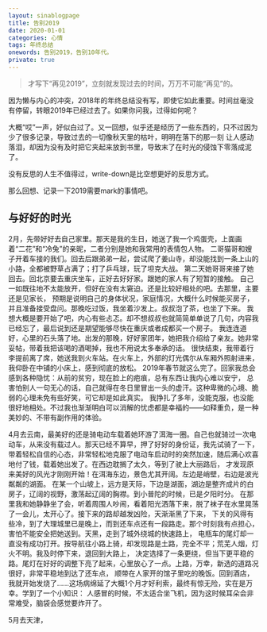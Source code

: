 ```yaml
---
layout: sinablogpage
title: 告别2019
date: 2020-01-01
categories: 心情 
tags: 年终总结
onewords: 告别2019，告别10年代。
private: true
---
```

> 才写下“再见2019”，立刻就发现过去的时间，万万不可能“再见”的。

因为懒与内心的冲突，2018年的年终总结没有写，即使它如此重要。时间丝毫没有停留，转眼2019年已经过去了。如果你问我，过得如何呢？

大概“哎”一声，好似白过了。又一回想，似乎还是经历了一些东西的，只不过因为少了很多记录，导致过去的一切像秋天里的枯叶，明明在落下的那一刻
让人感动落泪，却因为没有及时把它夹起来放到书里，导致末了在时光的侵蚀下零落成泥了。

没有反思的人生不值得过，write-down是比空想更好的反思方式。

那么回想、记录一下2019需要mark的事情吧。


## 与好好的时光

2月，先带好好去自己家里。那天是我的生日，她送了我一个鸡蛋壳，上面画着“二花”和“冷兔”的亲昵，二者分别是她和我常用的表情包人物。
二哥猫哥和嫂子开着车接的我们。回去后跟弟弟一起，尝试爬了姜山寺，却没能找到一条上山的小路，全都被野草占满了；打了乒乓球，玩了坦克大战。
第二天她哥哥来接了她回去。回北京要去重庆坐车，正好去好好家。跟她的家人有了短暂的接触。
自己一如既往地不太能放开，但好在没有太窘迫。还是比较好相处的吧。去那里，主要还是见家长，
预期是说明自己的身体状况，家庭情况，大概什么时候能买房子，并且准备接受盘问。那晚吃过饭，我坐着沙发上。叔叔泡了茶，也坐了下来。
我想大概是要开始了吧，内心有些忐忑。却不想叔叔也就简简单单说了几句，内容我已经忘了，最后说到还是期望能够尽快在重庆或者成都买一个房子。
我连连道好，心里的石头落了地。出发的那晚，好好家团年，她把我介绍给了亲友。她非常妥帖，带着我把该喝的酒喝掉，我也不用说太多奉承的话。
很快结束，我带着行李提前离了席，她送我到火车站。在火车上，外部的灯光偶尔从车厢外照射进来，我仰卧在中铺的小床上，感到彻底的放松。
2019年春节就这么完了。回家我总会感到各种隐忧：从前的贫穷，现在脸上的疤痕，总有东西让我内心难以安宁，
总害怕别人一句无心的话，自己就得在冬日里冒出一头的虚汗。这种卑微的心境、脆弱的心理未免有些好笑，可它却是如此真实。
我挣扎了多年，没能克服，也没能很好地相处。不过我也渐渐明白可以消解的忧虑都是幸福的——如释重负，是一种美妙的、不带有副作用的体验。

4月去云南，最美好的还是骑电动车载着她环游了洱海一圈。自己也就骑过一次电动车，从来没有载过人。那天已经不算早，押了好好的身份证，我先试骑了一下，
带着轻松自信的心态，非常轻松地克服了电动车启动时的突然加速，随后满心欢喜地付了钱，载着她出发了。在西边耽搁了太久，等到了驶上大丽路后，
才发现原来美好的风光才刚刚开始！在洱海东边，景色尤其开阔。左边是峭壁，右边是波光粼粼的湖面。
在某一个山坡上，远方是天际，下边是湖面，湖边是整齐成片的白房子，辽阔的视野，激荡起辽阔的胸襟。到小普陀的时候，已是夕阳时分。
在那里我和她静静坐了会，听着周围人吵闹，看着阳光洒落下来，脱了袜子在水里晃荡了一会儿，太开心了。接下来的路却越发凶险，天渐渐黑了下来，
下关的风得有些冷，到了大理城里已是晚上，而到还车点还有一段路走。那个时刻我有点担心，害怕不能安全把她送到。天黑，走到了城外绕城的快速路上，
电瓶车的尾灯却一直没有成功打开。按导航往小路上骑，却发现路是土路，完全不平；荒芜人烟，灯火不明。我及时停下来，退回到大路上，
决定选择了一条更绕，但当下更平稳的路。尾灯在好好的调整下亮了起来，心里放心了一点。上路，万幸，新选的道路况很好，非常平稳地到达了还车点，
顺带在人家开的馆子里吃的晚饭。回到酒店，我就开始发烧了……这场病绵延了大概1个月才好利索，最终有惊无险，实在是万幸。学到了一个小知识：
人感冒的时候，不太适合坐飞机，因为这时候耳朵会非常难受，脑袋会感觉要炸开了。

5月去天津，
